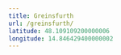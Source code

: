```yaml
---
title: Greinsfurth
url: /greinsfurth/
latitude: 48.109109200000006
longitude: 14.846429400000002
---
```

